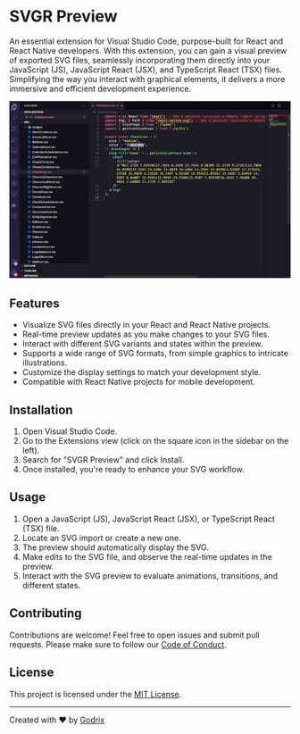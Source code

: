 # SVGR Preview

An essential extension for Visual Studio Code, purpose-built for React and React Native developers. With this extension, you can gain a visual preview of exported SVG files, seamlessly incorporating them directly into your JavaScript (JS), JavaScript React (JSX), and TypeScript React (TSX) files. Simplifying the way you interact with graphical elements, it delivers a more immersive and efficient development experience.

![How to use](./src/img/how-to-use.gif)

## Features

- Visualize SVG files directly in your React and React Native projects.
- Real-time preview updates as you make changes to your SVG files.
- Interact with different SVG variants and states within the preview.
- Supports a wide range of SVG formats, from simple graphics to intricate illustrations.
- Customize the display settings to match your development style.
- Compatible with React Native projects for mobile development.

## Installation

1. Open Visual Studio Code.
2. Go to the Extensions view (click on the square icon in the sidebar on the left).
3. Search for "SVGR Preview" and click Install.
4. Once installed, you're ready to enhance your SVG workflow.

## Usage

1. Open a JavaScript (JS), JavaScript React (JSX), or TypeScript React (TSX) file.
2. Locate an SVG import or create a new one.
3. The preview should automatically display the SVG.
4. Make edits to the SVG file, and observe the real-time updates in the preview.
5. Interact with the SVG preview to evaluate animations, transitions, and different states.

## Contributing

Contributions are welcome! Feel free to open issues and submit pull requests. Please make sure to follow our [Code of Conduct](CODE_OF_CONDUCT.md).

## License

This project is licensed under the [MIT License](LICENSE).

---

Created with ❤️ by [Godrix](https://www.linkedin.com/in/carlosgodri/)


